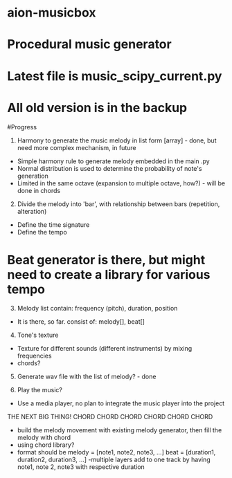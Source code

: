 # aion-musicbox
# Procedural music generator

# Latest file is music_scipy_current.py
# All old version is in the backup
#Progress
1. Harmony to generate the music melody in list form [array]  - done, but need more complex mechanism, in future
  - Simple harmony rule to generate melody embedded in the main .py  
  - Normal distribution is used to determine the probability of note's generation
  - Limited in the same octave (expansion to multiple octave, how?) - will be done in chords

2. Divide the melody into 'bar', with relationship between bars (repetition, alteration) 
  - Define the time signature
  - Define the tempo
  # Beat generator is there, but might need to create a library for various tempo

3. Melody list contain: frequency (pitch), duration, position
  - It is there, so far. consist of: melody[], beat[]
  
4. Tone's texture
  - Texture for different sounds (different instruments) by mixing frequencies
  - chords?
  
5. Generate wav file with the list of melody? - done

6. Play the music?
  - Use a media player, no plan to integrate the music player into the project

THE NEXT BIG THING!
CHORD CHORD CHORD CHORD CHORD CHORD
- build the melody movement with existing melody generator, then fill the melody with chord
- using chord library?
- format should be
melody = [note1, note2, note3, ...]
beat = [duration1, duration2, duration3, ...]
-multiple layers add to one track by having note1, note 2, note3 with respective duration
